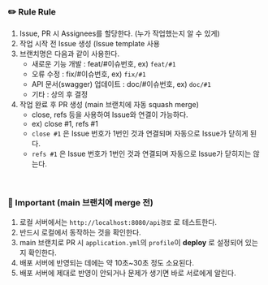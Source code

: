### ✏️ Rule Rule
1. Issue, PR 시 Assignees를 할당한다. (누가 작업했는지 알 수 있게)
2. 작업 시작 전 Issue 생성 (Issue template 사용
3. 브랜치명은 다음과 같이 사용한다.
    - 새로운 기능 개발 : feat/#이슈번호, ex) `feat/#1`
    - 오류 수정 : fix/#이슈번호, ex) `fix/#1`
    - API 문서(swagger) 업데이트 : doc/#이슈번호, ex) `doc/#1`
    - 기타 : 상의 후 결정
4. 작업 완료 후 PR 생성 (main 브랜치에 자동 squash merge)
    - close, refs 등을 사용하여 Issue와 연결이 가능하다.
    - ex) close #1, refs #1
    - `close #1` 은 Issue 번호가 1번인 것과 연결되며 자동으로 Issue가 닫히게 된다.
    - `refs #1` 은 Issue 번호가 1번인 것과 연결되며 자동으로 Issue가 닫히지는 않는다.


<br>

### 🚨 Important (main 브랜치에 merge 전)
1. 로컬 서버에서는 `http://localhost:8080/api경로` 로 테스트한다.
2. 반드시 로컬에서 동작하는 것을 확인한다. 
3. main 브랜치로 PR 시 `application.yml`의 `profile`이 **deploy** 로 설정되어 있는지 확인한다.
4. 배포 서버에 반영되는 데에는 약 10초~30초 정도 소요된다.
5. 배포 서버에 제대로 반영이 안되거나 문제가 생기면 바로 서로에게 알린다.
    